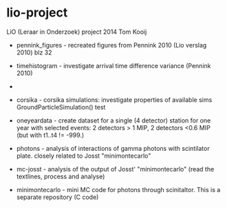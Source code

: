 lio-project
===========

LiO (Leraar in Onderzoek) project 2014
Tom Kooij


* pennink_figures - recreated figures from Pennink 2010 (Lio verslag 2010) blz 32

* timehistogram - investigate arrival time difference variance (Pennink 2010)
*
* corsika - corsika simulations: investigate properties of available sims
			GroundParticleSimulation() test

* oneyeardata - create dataset for a single (4 detector) station for one year
				with selected events: 2 detectors > 1 MIP, 2 detectors <0.6 MIP (but with t1..t4 != -999.)

* photons - analysis of interactions of gamma photons with scintilator plate.
 					closely related to Josst "minimontecarlo"

* mc-josst - analysis of the output of Josst' "minimontecarlo"
				(read the textlines, process and analyse)

* minimontecarlo - mini MC code for photons through scinitaltor. This is a separate repository (C code)
